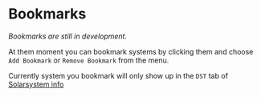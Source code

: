 # Bookmarks

*Bookmarks are still in development.*

At them moment you can bookmark systems by clicking them and choose `Add Bookmark` or `Remove Bookmark` from the menu.

Currently system you bookmark will only show up in the `DST` tab of [Solarsystem info](https://eveeye.readthedocs.io/en/latest/ui/solarsystem-info/) 
<!--stackedit_data:
eyJoaXN0b3J5IjpbMzU1MzI3MzgyLC0xNjk4NDQ1NTAwXX0=
-->